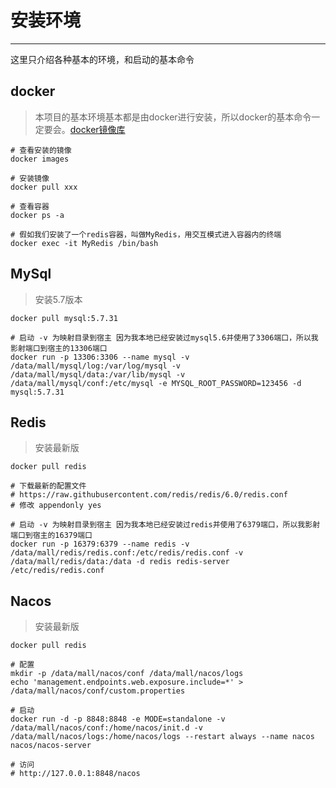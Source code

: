 # 安装环境
---
这里只介绍各种基本的环境，和启动的基本命令

## docker
> 本项目的基本环境基本都是由docker进行安装，所以docker的基本命令一定要会。[docker镜像库](https://hub.docker.com/)
```shell
# 查看安装的镜像
docker images

# 安装镜像
docker pull xxx

# 查看容器
docker ps -a

# 假如我们安装了一个redis容器，叫做MyRedis，用交互模式进入容器内的终端
docker exec -it MyRedis /bin/bash
```

## MySql
> 安装5.7版本
```shell
docker pull mysql:5.7.31

# 启动 -v 为映射目录到宿主 因为我本地已经安装过mysql5.6并使用了3306端口，所以我影射端口到宿主的13306端口
docker run -p 13306:3306 --name mysql -v /data/mall/mysql/log:/var/log/mysql -v /data/mall/mysql/data:/var/lib/mysql -v /data/mall/mysql/conf:/etc/mysql -e MYSQL_ROOT_PASSWORD=123456 -d mysql:5.7.31
```

## Redis
> 安装最新版
```shell
docker pull redis

# 下载最新的配置文件
# https://raw.githubusercontent.com/redis/redis/6.0/redis.conf
# 修改 appendonly yes

# 启动 -v 为映射目录到宿主 因为我本地已经安装过redis并使用了6379端口，所以我影射端口到宿主的16379端口
docker run -p 16379:6379 --name redis -v /data/mall/redis/redis.conf:/etc/redis/redis.conf -v /data/mall/redis/data:/data -d redis redis-server /etc/redis/redis.conf
```

## Nacos
> 安装最新版
```shell
docker pull redis

# 配置
mkdir -p /data/mall/nacos/conf /data/mall/nacos/logs
echo 'management.endpoints.web.exposure.include=*' > /data/mall/nacos/conf/custom.properties

# 启动
docker run -d -p 8848:8848 -e MODE=standalone -v /data/mall/nacos/conf:/home/nacos/init.d -v /data/mall/nacos/logs:/home/nacos/logs --restart always --name nacos nacos/nacos-server

# 访问
# http://127.0.0.1:8848/nacos
```
